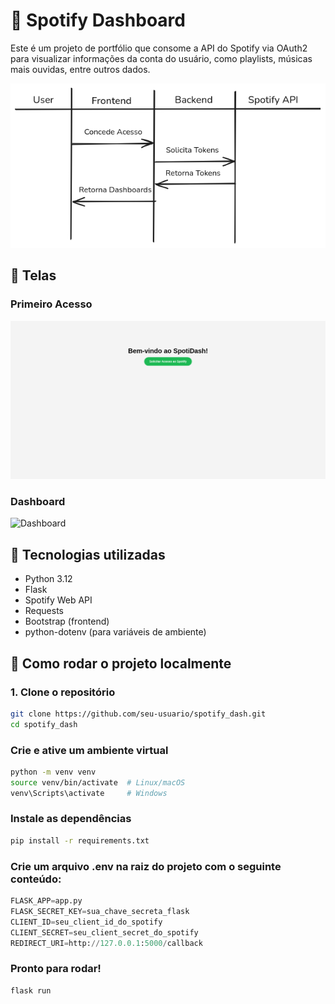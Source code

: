 # 🎵 Spotify Dashboard

Este é um projeto de portfólio que consome a API do Spotify via OAuth2 para visualizar informações da conta do usuário, como playlists, músicas mais ouvidas, entre outros dados.

![Overview da Aplicação](assets/application_overview.png)

## 📸 Telas

### Primeiro Acesso
![Primeiro Acesso](assets/access.png)

### Dashboard
![Dashboard](assets/dashboard.png)

## 🔧 Tecnologias utilizadas

- Python 3.12  
- Flask  
- Spotify Web API  
- Requests  
- Bootstrap (frontend)  
- python-dotenv (para variáveis de ambiente)

## 🚀 Como rodar o projeto localmente

### 1. Clone o repositório

```bash
git clone https://github.com/seu-usuario/spotify_dash.git
cd spotify_dash
```
### Crie e ative um ambiente virtual 
```bash
python -m venv venv
source venv/bin/activate  # Linux/macOS
venv\Scripts\activate     # Windows
```
### Instale as dependências
```bash
pip install -r requirements.txt
```
### Crie um arquivo .env na raiz do projeto com o seguinte conteúdo:

```python
FLASK_APP=app.py
FLASK_SECRET_KEY=sua_chave_secreta_flask
CLIENT_ID=seu_client_id_do_spotify
CLIENT_SECRET=seu_client_secret_do_spotify
REDIRECT_URI=http://127.0.0.1:5000/callback
```
### Pronto para rodar!
```bash
flask run
```
